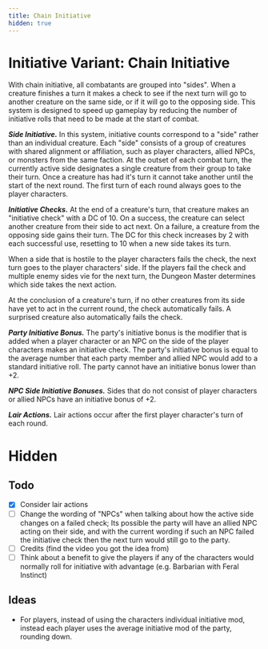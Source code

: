 ```yaml
---
title: Chain Initiative
hidden: true
---
```


# Initiative Variant: Chain Initiative

With chain initiative, all combatants are grouped into "sides". When a creature finishes a turn it makes a check to see if the next turn will go to another creature on the same side, or if it will go to the opposing side. This system is designed to speed up gameplay by reducing the number of initiative rolls that need to be made at the start of combat.

_**Side Initiative.**_ In this system, initiative counts correspond to a "side" rather than an individual creature. Each "side" consists of a group of creatures with shared alignment or affiliation, such as player characters, allied NPCs, or monsters from the same faction. At the outset of each combat turn, the currently active side designates a single creature from their group to take their turn. Once a creature has had it's turn it cannot take another until the start of the next round. The first turn of each round always goes to the player characters.

_**Initiative Checks.**_ At the end of a creature's turn, that creature makes an "initiative check" with a DC of 10. On a success, the creature can select another creature from their side to act next. On a failure, a creature from the opposing side gains their turn. The DC for this check increases by 2 with each successful use, resetting to 10 when a new side takes its turn.

When a side that is hostile to the player characters fails the check, the next turn goes to the player characters' side. If the players fail the check and multiple enemy sides vie for the next turn, the Dungeon Master determines which side takes the next action.

At the conclusion of a creature's turn, if no other creatures from its side have yet to act in the current round, the check automatically fails. A surprised creature also automatically fails the check.

_**Party Initiative Bonus.**_ The party's initiative bonus is the modifier that is added when a player character or an NPC on the side of the player characters makes an initiative check. The party's initiative bonus is equal to the average number that each party member and allied NPC would add to a standard initiative roll. The party cannot have an initiative bonus lower than +2.

_**NPC Side Initiative Bonuses.**_ Sides that do not consist of player characters or allied NPCs have an initiative bonus of +2.

_**Lair Actions.**_ Lair actions occur after the first player character's turn of each round.

# Hidden

## Todo

- [x] Consider lair actions
- [ ] Change the wording of "NPCs" when talking about how the active side changes on a failed check; Its possible the party will have an allied NPC acting on their side, and with the current wording if such an NPC failed the initiative check then the next turn would still go to the party.
- [ ] Credits (find the video you got the idea from)
- [ ] Think about a benefit to give the players if any of the characters would normally roll for initiative with advantage (e.g. Barbarian with Feral Instinct)

## Ideas

- For players, instead of using the characters individual initiative mod, instead each player uses the average initiative mod of the party, rounding down.
